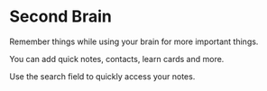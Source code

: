 # Second Brain

Remember things while using your brain for more important things.

You can add quick notes, contacts, learn cards and more.

Use the search field to quickly access your notes.